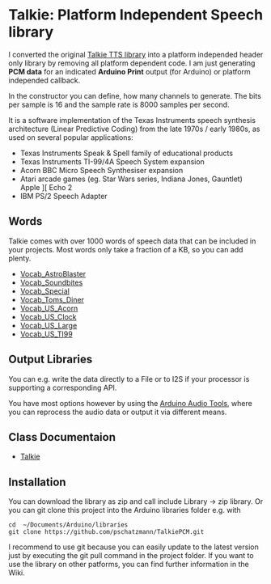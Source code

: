 
# Talkie: Platform Independent Speech library 

I converted the original [Talkie TTS library](https://github.com/going-digital/Talkie) into a platform independed header only library by removing all platform dependent code. I am just generating __PCM data__ for an indicated __Arduino Print__ output (for Arduino) or platform independed callback.

In the constructor you can define, how many channels to generate. The bits per sample
is 16 and the sample rate is 8000 samples per second.

It is a software implementation of the Texas Instruments speech synthesis architecture (Linear Predictive Coding) from the late 1970s / early 1980s, as used on several popular applications:

- Texas Instruments Speak & Spell family of educational products
- Texas Instruments TI-99/4A Speech System expansion
- Acorn BBC Micro Speech Synthesiser expansion
- Atari arcade games (eg. Star Wars series, Indiana Jones, Gauntlet)
Apple ][ Echo 2
- IBM PS/2 Speech Adapter

## Words

Talkie comes with over 1000 words of speech data that can be included in your projects. Most words only take a fraction of a KB, so you can add plenty.

- [Vocab_AstroBlaster](src/Vocab_AstroBlaster.h)
- [Vocab_Soundbites](src/Vocab_Soundbites.h)
- [Vocab_Special](src/Vocab_Special.h)
- [Vocab_Toms_Diner](src/Vocab_Toms_Diner.h)
- [Vocab_US_Acorn](src/Vocab_US_Acorn.h)
- [Vocab_US_Clock](src/Vocab_US_Clock.h)
- [Vocab_US_Large](src/Vocab_US_Large.h)
- [Vocab_US_TI99](src/Vocab_US_TI99.h)

## Output Libraries

You can e.g. write the data directly to a File or to I2S if your processor is supporting a corresponding API. 

You have most options however by using the [Arduino Audio Tools](https://github.com/pschatzmann/arduino-audio-tools), where you can reprocess the audio data or output it via different means.

## Class Documentaion

- [Talkie](https://pschatzmann.github.io/Talkie/html/classTalkie.html)


## Installation

You can download the library as zip and call include Library -> zip library. Or you can git clone this project into the Arduino libraries folder e.g. with

```
cd  ~/Documents/Arduino/libraries
git clone https://github.com/pschatzmann/TalkiePCM.git
```

I recommend to use git because you can easily update to the latest version just by executing the git pull command in the project folder. If you want to use the library on other patforms, you can find further information in the Wiki.



